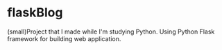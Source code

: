 # flaskBlog
(small)Project that I made while I'm studying Python. Using Python Flask framework for building web application.
